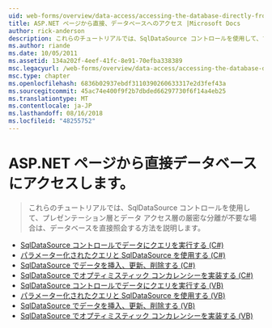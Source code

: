 ```yaml
---
uid: web-forms/overview/data-access/accessing-the-database-directly-from-an-aspnet-page/index
title: ASP.NET ページから直接、データベースへのアクセス |Microsoft Docs
author: rick-anderson
description: これらのチュートリアルでは、SqlDataSource コントロールを使用して、プレゼンテーションとデータを厳密に分離が不要な場合は、データベースを直接照会する方法を説明しています.
ms.author: riande
ms.date: 10/05/2011
ms.assetid: 134a202f-4eef-41fc-8e91-70efba338389
msc.legacyurl: /web-forms/overview/data-access/accessing-the-database-directly-from-an-aspnet-page
msc.type: chapter
ms.openlocfilehash: 6836b02937ebdf3110390260633317e2d3fef43a
ms.sourcegitcommit: 45ac74e400f9f2b7dbded66297730f6f14a4eb25
ms.translationtype: MT
ms.contentlocale: ja-JP
ms.lasthandoff: 08/16/2018
ms.locfileid: "48255752"
---
```

<a name="accessing-the-database-directly-from-an-aspnet-page"></a>ASP.NET ページから直接データベースにアクセスします。
====================
> これらのチュートリアルでは、SqlDataSource コントロールを使用して、プレゼンテーション層とデータ アクセス層の厳密な分離が不要な場合は、データベースを直接照会する方法を説明します。


- [SqlDataSource コントロールでデータにクエリを実行する (C#)](querying-data-with-the-sqldatasource-control-cs.md)
- [パラメーター化されたクエリと SqlDataSource を使用する (C#)](using-parameterized-queries-with-the-sqldatasource-cs.md)
- [SqlDataSource でデータを挿入、更新、削除する (C#)](inserting-updating-and-deleting-data-with-the-sqldatasource-cs.md)
- [SqlDataSource でオプティミスティック コンカレンシーを実装する (C#)](implementing-optimistic-concurrency-with-the-sqldatasource-cs.md)
- [SqlDataSource コントロールでデータにクエリを実行する (VB)](querying-data-with-the-sqldatasource-control-vb.md)
- [パラメーター化されたクエリと SqlDataSource を使用する (VB)](using-parameterized-queries-with-the-sqldatasource-vb.md)
- [SqlDataSource でデータを挿入、更新、削除する (VB)](inserting-updating-and-deleting-data-with-the-sqldatasource-vb.md)
- [SqlDataSource でオプティミスティック コンカレンシーを実装する (VB)](implementing-optimistic-concurrency-with-the-sqldatasource-vb.md)

